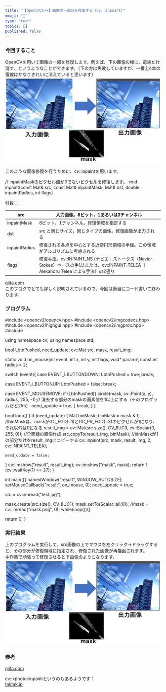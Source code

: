 ```yaml
---
title: "【OpenCV/C++】画像の一部分を修復する（cv::inpaint)"
emoji: "🤖"
type: "tech"
topics: []
published: false
---
```


### 今回すること

OpenCVを用いて画像の一部を修復します。例えば、下の画像の様に、電線だけ消す、というようなことができます。（下の方は失敗していますが、一番上4本の電線はかなりきれいに消えていると思います）  
![f:id:pythonjacascript:20200903020610j:plain](/images/ppythonjacascript2020090320200903020610.jpg "f:id:pythonjacascript:20200903020610j:plain")  

このような画像修復を行うために、cv::inpaintを用います。

// inpaintMaskのピクセル値が0でないピクセルを修復します。
void inpaint(const Mat& src, const Mat& inpaintMask, Mat& dst, double inpaintRadius, int flags)

  
引数：

| src           | 入力画像。8ビット，1あるいは3チャンネル                                                                                   |
| ------------- | ------------------------------------------------------------------------------------------------------- |
| inpaintMask   | 8ビット，1チャンネル。修復領域を指定する                                                                                   |
| dst           | src と同じサイズ，同じタイプの画像。修復画像が出力される                                                                          |
| inpaintRadius | 修復される各点を中心とする近傍円形領域の半径。この領域がアルゴリズムに考慮される                                                                |
| flags         | 修復手法。cv::INPAINT\_NS (ナビエ・ストークス（Navier-Stokes）ベースの手法)または、cv::INPAINT\_TELEA（ Alexandru Telea による手法）の2通り |

  
[qiita.com](https://qiita.com/satsukiya/items/0c490b73add0c7e5c28f)  
このブログでとても詳しく説明されているので、今回は適当にコード書いて終わります。  
  
  
### プログラム

#include <opencv2/opencv.hpp>
#include <opencv2/imgcodecs.hpp>
#include <opencv2/highgui.hpp>
#include <opencv2/imgproc.hpp>
#include <iostream>

using namespace cv;
using namespace std;

bool LbtnPushed, need_update;
cv::Mat src, mask, result_img;


static void on_mouse(int event, int x, int y, int flags, void* param){
  const int radius = 2;

  switch (event){
  case EVENT_LBUTTONDOWN: 
    LbtnPushed = true;
    break;
  
  case EVENT_LBUTTONUP:
    LbtnPushed = false;
    break;

  case EVENT_MOUSEMOVE:
    if (LbtnPushed){
      circle(mask, cv::Point(x, y), radius, 255, -1);// 消去する部分のmaskの画素値を1以上にする（←のプログラムだと255）
      need_update = true;
    }
    break;
  }
}


bool loop() {
  if (need_update) {
    Mat binMask;
    binMask = mask & 1; //binMaskは、maskがGC_FGD(=1)とGC_PR_FGD(=3)のピクセルが1になり、それ以外は0になる
    result_img = cv::Mat(src.size(), CV_8UC3, cv::Scalar(0, 255, 0)); //全面緑の画像作成
    src.copyTo(result_img, binMask); //binMaskが1の部分だけをresult_imgにコピーする
    cv::inpaint(src, mask, result_img, 2, cv::INPAINT_TELEA);

    need_update = false;

  }
  cv::imshow("result", result_img);
  cv::imshow("mask", mask);
  return !(cv::waitKey(1) == 27);
}

int main(){
  namedWindow("result", WINDOW_AUTOSIZE);
  setMouseCallback("result", on_mouse, 0);
  need_update = true;

  src = cv::imread("test.jpg");

  mask.create(src.size(), CV_8UC1);
  mask.setTo(Scalar::all(0));
  //mask = cv::imread("mask.png", 0);
  while(loop()){}

  return 0;
}

### 実行結果

上のプログラムを実行して、src画像の上でマウスを左クリック→ドラッグすると、その部分が修復領域に指定され、修復された画像が再描画されます。  
手作業で頑張って修復させると下画像のようになります。  
![f:id:pythonjacascript:20200903020610j:plain](/images/ppythonjacascript2020090320200903020610.jpg "f:id:pythonjacascript:20200903020610j:plain")  
  
  
### 参考

[qiita.com](https://qiita.com/satsukiya/items/0c490b73add0c7e5c28f)

  
cv::xphoto::inpaintというのもあるようです：  
[taktak.jp](https://taktak.jp/2017/05/16/2291)